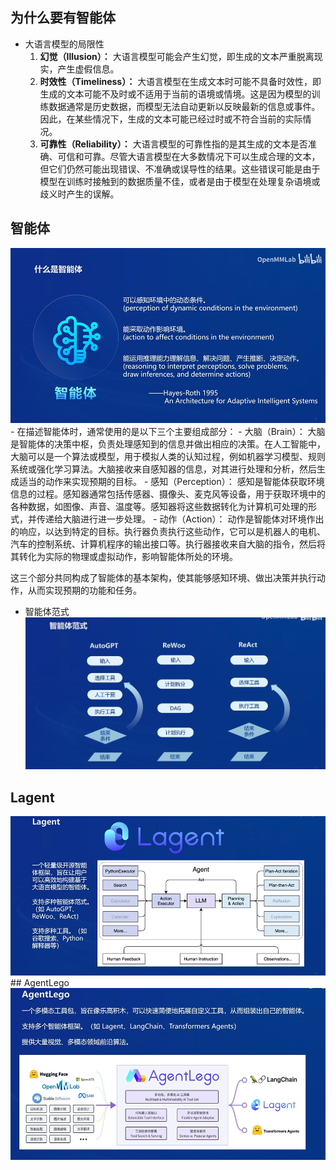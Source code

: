 ## 为什么要有智能体

- 大语言模型的局限性
  1. **幻觉（Illusion）：** 大语言模型可能会产生幻觉，即生成的文本严重脱离现实，产生虚假信息。
  2. **时效性（Timeliness）：** 大语言模型在生成文本时可能不具备时效性，即生成的文本可能不及时或不适用于当前的语境或情境。这是因为模型的训练数据通常是历史数据，而模型无法自动更新以反映最新的信息或事件。因此，在某些情况下，生成的文本可能已经过时或不符合当前的实际情况。
  3. **可靠性（Reliability）：** 大语言模型的可靠性指的是其生成的文本是否准确、可信和可靠。尽管大语言模型在大多数情况下可以生成合理的文本，但它们仍然可能出现错误、不准确或误导性的结果。这些错误可能是由于模型在训练时接触到的数据质量不佳，或者是由于模型在处理复杂语境或歧义时产生的误解。

## 智能体
<img src="image/1.png" style="zoom: 67%;" />
- 在描述智能体时，通常使用的是以下三个主要组成部分：
  - 大脑（Brain）： 大脑是智能体的决策中枢，负责处理感知到的信息并做出相应的决策。在人工智能中，大脑可以是一个算法或模型，用于模拟人类的认知过程，例如机器学习模型、规则系统或强化学习算法。大脑接收来自感知器的信息，对其进行处理和分析，然后生成适当的动作来实现预期的目标。
  - 感知（Perception）： 感知是智能体获取环境信息的过程。感知器通常包括传感器、摄像头、麦克风等设备，用于获取环境中的各种数据，如图像、声音、温度等。感知器将这些数据转化为计算机可处理的形式，并传递给大脑进行进一步处理。
  - 动作（Action）： 动作是智能体对环境作出的响应，以达到特定的目标。执行器负责执行这些动作，它可以是机器人的电机、汽车的控制系统、计算机程序的输出接口等。执行器接收来自大脑的指令，然后将其转化为实际的物理或虚拟动作，影响智能体所处的环境。

​        这三个部分共同构成了智能体的基本架构，使其能够感知环境、做出决策并执行动作，从而实现预期的功能和任务。

- 智能体范式
  <img src="image/2.png" style="zoom: 67%;" />
## Lagent
<img src="image/3.png" style="zoom: 67%;" />
## AgentLego
<img src="image/4.png" style="zoom: 67%;" />